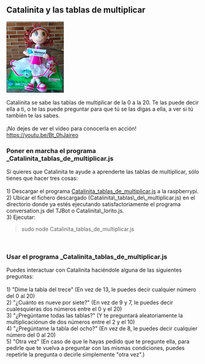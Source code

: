 

## Catalinita y las tablas de multiplicar


<img id="img1" src="Catalinita/Catalinita.png" width="150" height="186"> <br>
<div id="texto1">Catalinita se sabe las tablas de multiplicar de la 0 a la 20. Te las puede decir ella a ti, o te las puede preguntar para que tú se las digas a ella, a ver si tú también te las sabes.</div><br>
<div id="texto2">¡No dejes de ver el vídeo para conocerla en acción!</div>
<a href="https://youtu.be/Bt_0hJaireo"> https://youtu.be/Bt_0hJaireo</a>
<br>


### Poner en marcha el programa _Catalinita\_tablas\_de\_multiplicar.js
<div id="texto3">Si quieres que Catalinita te ayude a aprenderte las tablas de multiplicar, sólo tienes que hacer tres cosas:</div><br>
<div id="texto4">1) Descargar el programa <a href="https://github.com/watsonvaclase/Propuestas/blob/master/Catalinita/Catalinita_tablas_de_multiplicar.js">Catalinita_tablas_de_multiplicar.js</a> a la raspberrypi.</div>

<div id="texto5">2) Ubicar el fichero descargado (Catalinita\_tablas\_de\_multiplicar.js) en el directorio donde ya estés ejecutando satisfactoriamente el programa conversation.js del TJBot o Catalinita\_lorito.js.</div>

<div id="texto6">3) Ejecutar: <br></div>

> sudo node Catalinita\_tablas\_de\_multiplicar.js

<br>

### Usar el programa _Catalinita\_tablas\_de\_multiplicar.js
<div id="texto7">Puedes interactuar con Catalinita haciéndole alguna de las siguientes preguntas:</div><br>

<div id="texto8">1) "Dime la tabla del trece" (En vez de 13, le puedes decir cualquier número del 0 al 20)</div>

<div id="texto9">2) "¿Cuánto es nueve por siete?" (En vez de 9 y 7, le puedes decir cualesquieras dos números entre el 0 y el 20)</div>

<div id="texto10">3) "¿Pregúntame todas las tablas?" (Y te preguntará aleatoriamente la multiplicaciónun de dos números entre el 2 y el 10)</div>

<div id="texto11">4) "¿Pregúntame la tabla del ocho?" (En vez de 8, le puedes decir cualquier número del 0 al 20)</div>

<div id="texto12">5) "Otra vez" (En caso de que le hayas pedido que te pregunte ella, para pedirle que te vuelva a preguntar con las mismas condiciones, puedes repetirle la pregunta o decirle simplemente "otra vez".)</div>
<br>


